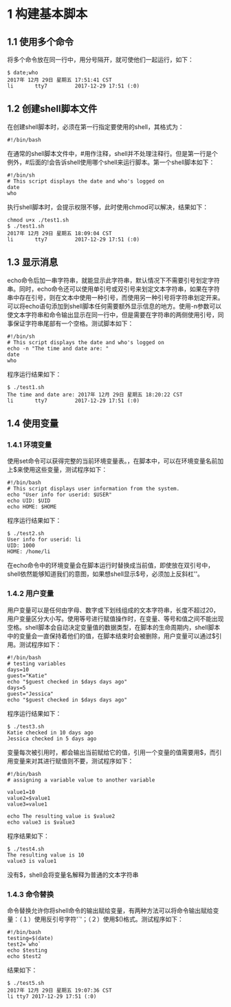 # 1 构建基本脚本
## 1.1 使用多个命令
将多个命令放在同一行中，用分号隔开，就可使他们一起运行，如下：
```
$ date;who
2017年 12月 29日 星期五 17:51:41 CST
li       tty7         2017-12-29 17:51 (:0)
```
## 1.2 创建shell脚本文件
在创建shell脚本时，必须在第一行指定要使用的shell，其格式为：
```
#!/bin/bash
```
在通常的shell脚本文件中，#用作注释，shell并不处理注释行。但是第一行是个例外，#后面的!会告诉shell使用哪个shell来运行脚本。第一个shell脚本如下：
```
#!/bin/sh
# This script displays the date and who's logged on
date
who
```
执行shell脚本时，会提示权限不够，此时使用chmod可以解决，结果如下：
```
chmod u+x ./test1.sh
$ ./test1.sh
2017年 12月 29日 星期五 18:09:04 CST
li       tty7         2017-12-29 17:51 (:0)
```
## 1.3 显示消息
echo命令后加一串字符串，就能显示此字符串，默认情况下不需要引号划定字符串。同时，echo命令还可以使用单引号或双引号来划定文本字符串，如果在字符串中存在引号，则在文本中使用一种引号，而使用另一种引号将字符串划定开来。可以将echo语句添加到shell脚本任何需要额外显示信息的地方。使用-n参数可以使文本字符串和命令输出显示在同一行中，但是需要在字符串的两侧使用引号，同事保证字符串尾部有一个空格。测试脚本如下：
```
#!/bin/sh
# This script displays the date and who's logged on
echo -n "The time and date are: "
date
who
```
程序运行结果如下：
```
$ ./test1.sh
The time and date are: 2017年 12月 29日 星期五 18:20:22 CST
li       tty7         2017-12-29 17:51 (:0)
```
## 1.4 使用变量
### 1.4.1 环境变量
使用set命令可以获得完整的当前环境变量表。，在脚本中，可以在环境变量名前加上$来使用这些变量，测试程序如下：
```
#!/bin/bash
# This script displays user information from the system.
echo "User info for userid: $USER"
echo UID: $UID
echo HOME: $HOME
```
程序运行结果如下：
```
$ ./test2.sh
User info for userid: li
UID: 1000
HOME: /home/li
```
在echo命令中的环境变量会在脚本运行时替换成当前值，即使放在双引号中，shell依然能够知道我们的意图，如果想shell显示$号，必须加上反斜杠'\'。
### 1.4.2 用户变量
用户变量可以是任何由字母、数字或下划线组成的文本字符串，长度不超过20，用户变量区分大小写。使用等号进行赋值操作时，在变量、等号和值之间不能出现空格。shell脚本会自动决定变量值的数据类型，在脚本的生命周期内，shell脚本中的变量会一直保持着他们的值，在脚本结束时会被删除，用户变量可以通过$引用。测试程序如下：
```
#!/bin/bash
# testing variables
days=10
guest="Katie"
echo "$guest checked in $days days ago"
days=5
guest="Jessica"
echo "$guest checked in $days days ago"
```
程序运行结果如下：
```
$ ./test3.sh
Katie checked in 10 days ago
Jessica checked in 5 days ago
```
变量每次被引用时，都会输出当前赋给它的值，引用一个变量的值需要用$，而引用变量来对其进行赋值则不要，测试程序如下：
```
#!/bin/bash
# assigning a variable value to another variable

value1=10
value2=$value1
value3=value1

echo The resulting value is $value2
echo value3 is $value3
```
程序结果如下：
```
$ ./test4.sh
The resulting value is 10
value3 is value1
```
没有$，shell会将变量名解释为普通的文本字符串
### 1.4.3 命令替换
命令替换允许你将shell命令的输出赋给变量，有两种方法可以将命令输出赋给变量：（１）使用反引号字符'`'；（２）使用$()格式。测试程序如下：
```
#!/bin/bash
testing=$(date)
test2=`who`
echo $testing
echo $test2
```
结果如下：
```
$ ./test5.sh
2017年 12月 29日 星期五 19:07:36 CST
li tty7 2017-12-29 17:51 (:0)
```
